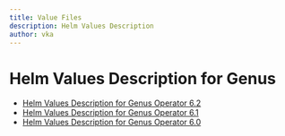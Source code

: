 ```yaml
---
title: Value Files
description: Helm Values Description
author: vka
---
```


# Helm Values Description for Genus

- [Helm Values Description for Genus Operator 6.2](genus-operator-6.2.md)
- [Helm Values Description for Genus Operator 6.1](genus-operator-6.1.md)
- [Helm Values Description for Genus Operator 6.0](genus-operator-6.0.md)
